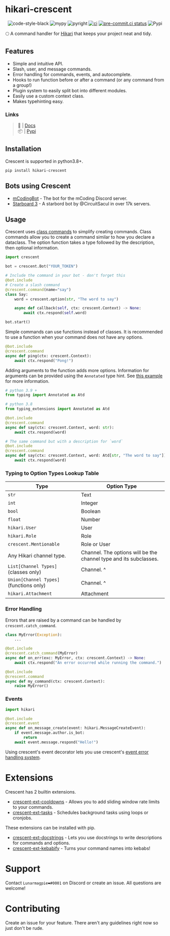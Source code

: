 # hikari-crescent

<div align="center">

![code-style-black](https://img.shields.io/badge/code%20style-black-black)
![mypy](https://badgen.net/badge/mypy/checked/2A6DB2)
![pyright](https://badgen.net/badge/pyright/checked/2A6DB2)
[![ci](https://github.com/magpie-dev/hikari-crescent/actions/workflows/ci.yml/badge.svg)](https://github.com/magpie-dev/hikari-crescent/actions/workflows/ci.yml)
[![pre-commit.ci status](https://results.pre-commit.ci/badge/github/magpie-dev/hikari-crescent/main.svg)](https://results.pre-commit.ci/latest/github/magpie-dev/hikari-crescent/main)
![Pypi](https://img.shields.io/pypi/v/hikari-crescent)

 </div>

🌕 A command handler for [Hikari](https://github.com/hikari-py/hikari) that keeps your project neat and tidy.

## Features
 - Simple and intuitive API.
 - Slash, user, and message commands.
 - Error handling for commands, events, and autocomplete.
 - Hooks to run function before or after a command (or any command from a group!)
 - Plugin system to easily split bot into different modules.
 - Easily use a custom context class.
 - Makes typehinting easy.

### Links
> 📝 | [Docs](https://magpie-dev.github.io/hikari-crescent/crescent.html)<br>
> 📦 | [Pypi](https://pypi.org/project/hikari-crescent/)

## Installation
Crescent is supported in python3.8+.
```
pip install hikari-crescent
```

## Bots using Crescent

- [mCodingBot](https://github.com/mcb-dev/mCodingBot) - The bot for the mCoding Discord server.
- [Starboard 3](https://github.com/circuitsacul/starboard-3) - A starbord bot by @CircuitSacul in over 17k servers.


## Usage
Crescent uses [class commands](https://github.com/magpie-dev/hikari-crescent/blob/main/examples/basic/basic.py)
to simplify creating commands. Class commands allow you to create a command similar to how you declare a
dataclass. The option function takes a type followed by the description, then optional information.

```python
import crescent

bot = crescent.Bot("YOUR_TOKEN")

# Include the command in your bot - don't forget this
@bot.include
# Create a slash command
@crescent.command(name="say")
class Say:
    word = crescent.option(str, "The word to say")

    async def callback(self, ctx: crescent.Context) -> None:
        await ctx.respond(self.word)

bot.start()
```

Simple commands can use functions instead of classes. It is recommended to use a function when your
command does not have any options.

```python
@bot.include
@crescent.command
async def ping(ctx: crescent.Context):
    await ctx.respond("Pong!")
```

Adding arguments to the function adds more options. Information for arguments can be provided using the `Annotated` type hint.
See [this example](https://github.com/magpie-dev/hikari-crescent/blob/main/examples/basic/function_commands.py) for more information.

```python
# python 3.9 +
from typing import Annotated as Atd

# python 3.8
from typing_extensions import Annotated as Atd

@bot.include
@crescent.command
async def say(ctx: crescent.Context, word: str):
    await ctx.respond(word)

# The same command but with a description for `word`
@bot.include
@crescent.command
async def say(ctx: crescent.Context, word: Atd[str, "The word to say"]) -> None:
    await ctx.respond(word)
```


### Typing to Option Types Lookup Table 
| Type | Option Type |
|---|---|
| `str` | Text |
| `int` | Integer |
| `bool` | Boolean |
| `float` | Number |
| `hikari.User` | User |
| `hikari.Role` | Role |
| `crescent.Mentionable` | Role or User |
| Any Hikari channel type. | Channel. The options will be the channel type and its subclasses. |
| `List[Channel Types]` (classes only) | Channel. ^ |
| `Union[Channel Types]` (functions only) | Channel. ^ |
| `hikari.Attachment` | Attachment |


### Error Handling
Errors that are raised by a command can be handled by `crescent.catch_command`.

```python
class MyError(Exception):
    ...

@bot.include
@crescent.catch_command(MyError)
async def on_err(exc: MyError, ctx: crescent.Context) -> None:
    await ctx.respond("An error occurred while running the command.")

@bot.include
@crescent.command
async def my_command(ctx: crescent.Context):
    raise MyError()
```

### Events
```python
import hikari

@bot.include
@crescent.event
async def on_message_create(event: hikari.MessageCreateEvent):
    if event.message.author.is_bot:
        return
    await event.message.respond("Hello!")
```
Using crescent's event decorator lets you use
crescent's [event error handling system](https://github.com/magpie-dev/hikari-crescent/blob/main/examples/error_handling/basic.py#L27).

# Extensions
Crescent has 2 builtin extensions.

- [crescent-ext-cooldowns](https://github.com/magpie-dev/hikari-crescent/tree/main/examples/ext/cooldowns) - Allows you to add sliding window rate limits to your commands.
- [crescent-ext-tasks](https://github.com/magpie-dev/hikari-crescent/tree/main/examples/ext/tasks) - Schedules background tasks using loops or cronjobs.

These extensions can be installed with pip.

- [crescent-ext-docstrings](https://github.com/Lunarmagpie/crescent-ext-docstrings) - Lets you use docstrings to write descriptions for commands and options.
- [crescent-ext-kebabify](https://github.com/Lunarmagpie/crescent-ext-kebabify) - Turns your command names into kebabs!

# Support
Contact `Lunarmagpie❤#0001` on Discord or create an issue. All questions are welcome!

# Contributing
Create an issue for your feature. There aren't any guidelines right now so just don't be rude.
